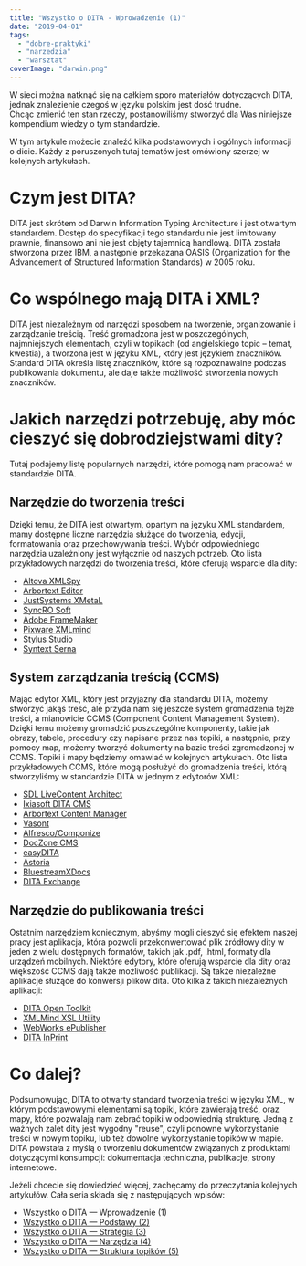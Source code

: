 ```yaml
---
title: "Wszystko o DITA - Wprowadzenie (1)"
date: "2019-04-01"
tags:
  - "dobre-praktyki"
  - "narzedzia"
  - "warsztat"
coverImage: "darwin.png"
---
```


W sieci można natknąć się na całkiem sporo materiałów dotyczących DITA, jednak
znalezienie czegoś w języku polskim jest dość trudne. Chcąc zmienić ten stan
rzeczy, postanowiliśmy stworzyć dla Was niniejsze kompendium wiedzy o tym
standardzie.

W tym artykule możecie znaleźć kilka podstawowych i ogólnych informacji o dicie.
Każdy z poruszonych tutaj tematów jest omówiony szerzej w kolejnych artykułach.

# Czym jest DITA?

DITA jest skrótem od Darwin Information Typing Architecture i jest otwartym
standardem. Dostęp do specyfikacji tego standardu nie jest limitowany prawnie,
finansowo ani nie jest objęty tajemnicą handlową. DITA została stworzona przez
IBM, a następnie przekazana OASIS (Organization for the Advancement of
Structured Information Standards) w 2005 roku.

# Co wspólnego mają DITA i XML?

DITA jest niezależnym od narzędzi sposobem na tworzenie, organizowanie i
zarządzanie treścią. Treść gromadzona jest w poszczególnych, najmniejszych
elementach, czyli w topikach (od angielskiego topic – temat, kwestia), a
tworzona jest w języku XML, który jest językiem znaczników. Standard DITA
określa listę znaczników, które są rozpoznawalne podczas publikowania dokumentu,
ale daje także możliwość stworzenia nowych znaczników.

# Jakich narzędzi potrzebuję, aby móc cieszyć się dobrodziejstwami dity?

Tutaj podajemy listę popularnych narzędzi, które pomogą nam pracować w
standardzie DITA.

## Narzędzie do tworzenia treści

Dzięki temu, że DITA jest otwartym, opartym na języku XML standardem, mamy
dostępne liczne narzędzia służące do tworzenia, edycji, formatowania oraz
przechowywania treści. Wybór odpowiedniego narzędzia uzależniony jest wyłącznie
od naszych potrzeb. Oto lista przykładowych narzędzi do tworzenia treści, które
oferują wsparcie dla dity:

- [Altova XMLSpy](https://www.altova.com/xmlspy-xml-editor)
- [Arbortext Editor](https://www.ptc.com/en/products/arbortext/free-trial-evaluation)
- [JustSystems XMetaL](https://xmetal.com/)
- [SyncRO Soft <oXygen/>](https://www.oxygenxml.com/)
- [Adobe FrameMaker](https://www.adobe.com/pl/products/framemaker.html)
- [Pixware XMLmind](http://www.xmlmind.com/index.html)
- [Stylus Studio](http://www.stylusstudio.com/)
- [Syntext Serna](https://serna.en.softonic.com/)

## System zarządzania treścią (CCMS)

Mając edytor XML, który jest przyjazny dla standardu DITA, możemy stworzyć jakąś
treść, ale przyda nam się jeszcze system gromadzenia tejże treści, a mianowicie
CCMS (Component Content Management System). Dzięki temu możemy gromadzić
poszczególne komponenty, takie jak obrazy, tabele, procedury czy napisane przez
nas topiki, a następnie, przy pomocy map, możemy tworzyć dokumenty na bazie
treści zgromadzonej w CCMS. Topiki i mapy będziemy omawiać w kolejnych
artykułach. Oto lista przykładowych CCMS, które mogą posłużyć do gromadzenia
treści, którą stworzyliśmy w standardzie DITA w jednym z edytorów XML:

- [SDL LiveContent Architect](https://docs.sdl.com/LiveContent/content/en-US/SDL%20LiveContent%20full%20documentation-v142/GUID-7E632700-FD33-4FA5-A723-2877475BCF88)
- [Ixiasoft DITA CMS](https://www.ixiasoft.com/)
- [Arbortext Content Manager](https://learningconnector.ptc.com/products/arbortext/content-manager)
- [Vasont](https://www.vasont.com/)
- [Alfresco/Componize](https://componize.com/)
- [DocZone CMS](https://www.orbistechnologies.com/doczone)
- [easyDITA](https://easydita.com/)
- [Astoria](http://www.astoriasoftware.com/)
- [BluestreamXDocs](https://www.bluestream.com/)
- [DITA Exchange](https://ditaexchange.com/)

## Narzędzie do publikowania treści

Ostatnim narzędziem koniecznym, abyśmy mogli cieszyć się efektem naszej pracy
jest aplikacja, która pozwoli przekonwertować plik źródłowy dity w jeden z wielu
dostępnych formatów, takich jak .pdf, .html, formaty dla urządzeń mobilnych.
Niektóre edytory, które oferują wsparcie dla dity oraz większość CCMS dają także
możliwość publikacji. Są także niezależne aplikacje służące do konwersji plików
dita. Oto kilka z takich niezależnych aplikacji:

- [DITA Open Toolkit](https://www.dita-ot.org/)
- [XMLMind XSL Utility](http://www.xmlmind.com/foconverter/xsl_utility.html)
- [WebWorks ePublisher](http://www.webworks.com/Products/ePublisher/)
- [DITA InPrint](http://ditainprint.com/)

# Co dalej?

Podsumowując, DITA to otwarty standard tworzenia treści w języku XML, w którym
podstawowymi elementami są topiki, które zawierają treść, oraz mapy, które
pozwalają nam zebrać topiki w odpowiednią strukturę. Jedną z ważnych zalet dity
jest wygodny "reuse", czyli ponowne wykorzystanie treści w nowym topiku, lub też
dowolne wykorzystanie topików w mapie. DITA powstała z myślą o tworzeniu
dokumentów związanych z produktami dotyczącymi konsumpcji: dokumentacja
techniczna, publikacje, strony internetowe.

Jeżeli chcecie się dowiedzieć więcej, zachęcamy do przeczytania kolejnych
artykułów. Cała seria składa się z następujących wpisów:

- Wszystko o DITA — Wprowadzenie (1)
- [Wszystko o DITA — Podstawy (2)](http://techwriter.pl/wszystko-o-dita-podstawy/)
- [Wszystko o DITA — Strategia (3)](http://techwriter.pl/wszystko-o-dita-strategia/)
- [Wszystko o DITA — Narzędzia (4)](http://techwriter.pl/jak-zaczac-pisac-w-dita-narzedzia/)
- [Wszystko o DITA — Struktura topików (5)](http://techwriter.pl/wszystko-o-dita-struktura-topikow-5/)
